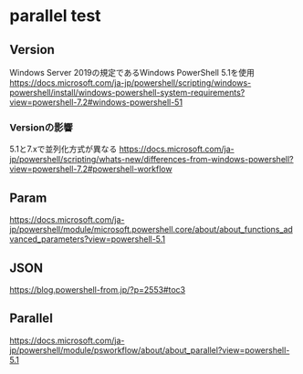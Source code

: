 # parallel test
## Version
Windows Server 2019の規定であるWindows PowerShell 5.1を使用
https://docs.microsoft.com/ja-jp/powershell/scripting/windows-powershell/install/windows-powershell-system-requirements?view=powershell-7.2#windows-powershell-51

### Versionの影響
5.1と7.xで並列化方式が異なる
https://docs.microsoft.com/ja-jp/powershell/scripting/whats-new/differences-from-windows-powershell?view=powershell-7.2#powershell-workflow

## Param
https://docs.microsoft.com/ja-jp/powershell/module/microsoft.powershell.core/about/about_functions_advanced_parameters?view=powershell-5.1

## JSON
https://blog.powershell-from.jp/?p=2553#toc3

## Parallel
https://docs.microsoft.com/ja-jp/powershell/module/psworkflow/about/about_parallel?view=powershell-5.1

